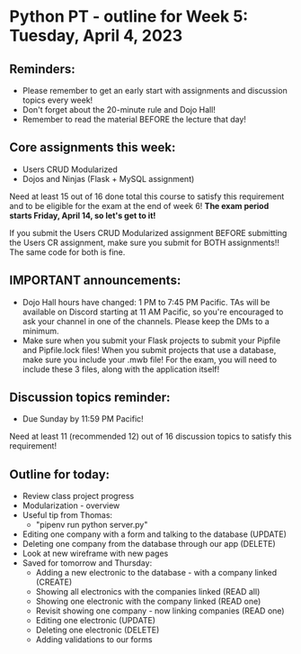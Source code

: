 # Python PT - outline for Week 5: Tuesday, April 4, 2023

## Reminders:
- Please remember to get an early start with assignments and discussion topics every week!
- Don't forget about the 20-minute rule and Dojo Hall!
- Remember to read the material BEFORE the lecture that day!

## Core assignments this week:
- Users CRUD Modularized
- Dojos and Ninjas (Flask + MySQL assignment)

Need at least 15 out of 16 done total this course to satisfy this requirement and to be eligible for the exam at the end of week 6!  **The exam period starts Friday, April 14, so let's get to it!**

If you submit the Users CRUD Modularized assignment BEFORE submitting the Users CR assignment, make sure you submit for BOTH assignments!!  The same code for both is fine.

## IMPORTANT announcements:
- Dojo Hall hours have changed: 1 PM to 7:45 PM Pacific.  TAs will be available on Discord starting at 11 AM Pacific, so you're encouraged to ask your channel in one of the channels.  Please keep the DMs to a minimum.
- Make sure when you submit your Flask projects to submit your Pipfile and Pipfile.lock files!  When you submit projects that use a database, make sure you include your .mwb file!  For the exam, you will need to include these 3 files, along with the application itself!

## Discussion topics reminder:
- Due Sunday by 11:59 PM Pacific!

Need at least 11 (recommended 12) out of 16 discussion topics to satisfy this requirement!

## Outline for today:
- Review class project progress
- Modularization - overview
- Useful tip from Thomas:
    - "pipenv run python server.py"
- Editing one company with a form and talking to the database (UPDATE)
- Deleting one company from the database through our app (DELETE)
- Look at new wireframe with new pages
- Saved for tomorrow and Thursday:
    - Adding a new electronic to the database - with a company linked (CREATE)
    - Showing all electronics with the companies linked (READ all)
    - Showing one electronic with the company linked (READ one)
    - Revisit showing one company - now linking companies (READ one)
    - Editing one electronic (UPDATE)
    - Deleting one electronic (DELETE)
    - Adding validations to our forms
